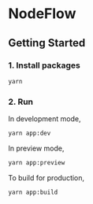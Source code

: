 # NodeFlow

## Getting Started

### 1. Install packages

```bash
yarn
```

### 2. Run

In development mode,

```bash
yarn app:dev
```

In preview mode,

```bash
yarn app:preview
```

To build for production,

```bash
yarn app:build
```
